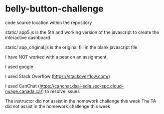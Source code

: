 # belly-button-challenge
 code source location within the repository
 
static/ app5.js is the 5th and working version of the javascript to create the interactive dashboard
 
static/ app_original.js is the original fill in the blank javascript file
  
I have NOT worked with a peer on an assignment, 

I used google

I used Stack Overflow (https://stackoverflow.com/)

I used CanChat (https://canchat.dsai-sdia.ssc-spc.cloud-nuage.canada.ca/)
   to resolve issues 

The instructor did not assist in the homework challenge this week 
The TA did not assist in the homework challenge this week
   
